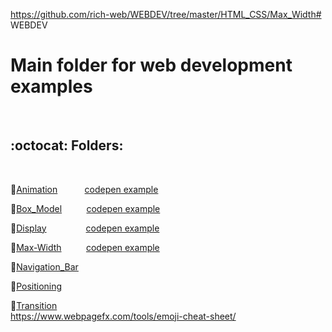 https://github.com/rich-web/WEBDEV/tree/master/HTML_CSS/Max_Width# WEBDEV
<h1>Main folder for web development examples</h1><br>
<h2>:octocat: Folders:</h2><br>

:link:<a style="display:inline" href="https://github.com/rich-web/WEBDEV/tree/master/HTML_CSS/Animation">Animation</a>&nbsp;&nbsp;&nbsp;&nbsp;&nbsp;&nbsp;&nbsp;&nbsp;&nbsp;&nbsp;&nbsp;<a style="display:inline" href="https://codepen.io/rich_web/pen/GMQpOd">codepen example</a><br>


:link:<a style="display:inline" href="https://github.com/rich-web/WEBDEV/tree/master/HTML_CSS/Box_Model">Box_Model</a>&nbsp;&nbsp;&nbsp;&nbsp;&nbsp;&nbsp;&nbsp;&nbsp;&nbsp;&nbsp;<a style="display:inline" href="https://codepen.io/rich_web/pen/zERvrG">codepen example</a><br>


:link:<a style="display:inline" href="https://github.com/rich-web/WEBDEV/tree/master/HTML_CSS/Display">Display</a>&nbsp;&nbsp;&nbsp;&nbsp;&nbsp;&nbsp;&nbsp;&nbsp;&nbsp;&nbsp;&nbsp;&nbsp;&nbsp;&nbsp;&nbsp;&nbsp;<a style="display:inline" href="https://codepen.io/rich_web/pen/VMQjBy">codepen example</a><br>

:link:<a style="display:inline" href="">Max-Width</a>&nbsp;&nbsp;&nbsp;&nbsp;&nbsp;&nbsp;&nbsp;&nbsp;&nbsp;&nbsp;<a style="display:inline" href="https://codepen.io/rich_web/pen/NayRVb">codepen example</a><br>

:link:<a href="">Navigation_Bar</a><br>

:link:<a href="">Positioning</a><br>

:link:<a href="">Transition</a><br>
https://www.webpagefx.com/tools/emoji-cheat-sheet/
